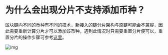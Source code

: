 # 为什么会出现分片不支持添加币种？

区块链内不同的币种有不同的技术，新接入的链分片架构与原链可能会不兼容，因此需要重新计算分片才可以添加该币种。遇到此情况时只需要重置分片便可以，重置分片的操作步骤可参考[这里](https://support.Nexa.com/Nexa-wallet-guide/zh-cn/wallet_and_transaction/shard)。

![img](https://support.Nexa.com/~gitbook/image?url=https%3A%2F%2F2287475285-files.gitbook.io%2F%7E%2Ffiles%2Fv0%2Fb%2Fgitbook-x-prod.appspot.com%2Fo%2Fspaces%252FSdMhazXkh30OBfLly0nW%252Fuploads%252Fy0gK6krk7T2G0XSaVkgh%252Fimage.png%3Falt%3Dmedia%26token%3D1813f608-2b0a-4d53-8cff-0251f873fe03&width=768&dpr=4&quality=100&sign=f349c8a1&sv=2)
